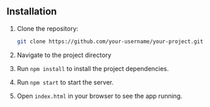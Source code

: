 
## Installation

1. Clone the repository:

   ```bash
   git clone https://github.com/your-username/your-project.git

2. Navigate to the project directory
3. Run `npm install` to install the project dependencies.
4. Run `npm start` to start the server.
5. Open `index.html` in your browser to see the app running.